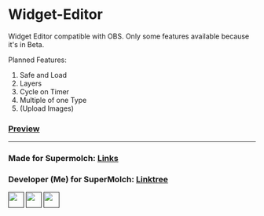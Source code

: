 # Widget-Editor

Widget Editor compatible with OBS. Only some features available because it's in Beta.

Planned Features:
1. Safe and Load
2. Layers
3. Cycle on Timer
4. Multiple of one Type
5. (Upload Images)

### [Preview](https://myownbrain.github.io/Widget-Editor/)
---
### Made for Supermolch: [Links](https://myownbrain.github.io/SuperMolch-Links/)
### Developer (Me) for SuperMolch: [Linktree](https://linktr.ee/myownbrain)

[<img src="https://em-content.zobj.net/source/microsoft-teams/337/keycap-number-sign_23-fe0f-20e3.png" width="32"/>]()
[<img src="https://em-content.zobj.net/source/microsoft-teams/337/keycap-digit-three_33-fe0f-20e3.png" width="32"/>]()
[<img src="https://em-content.zobj.net/source/microsoft-teams/337/keycap-digit-seven_37-fe0f-20e3.png" width="32"/>]()
